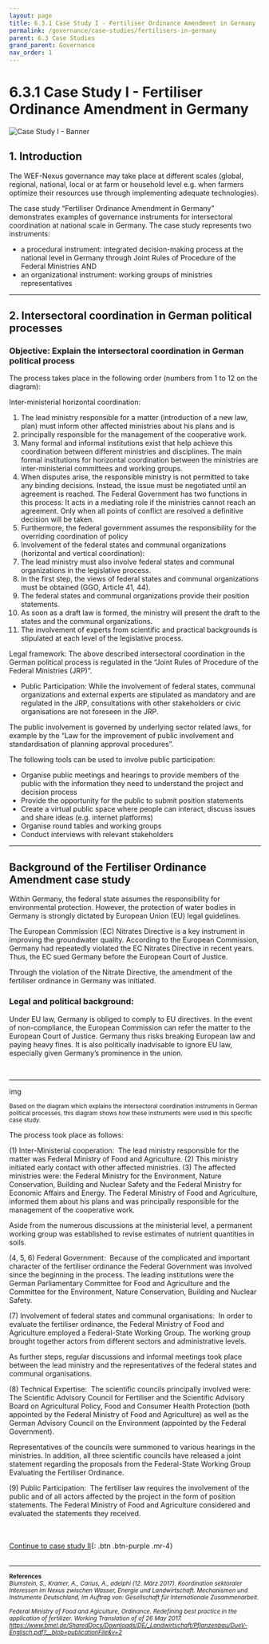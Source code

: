 ```yaml
---
layout: page
title: 6.3.1 Case Study I - Fertiliser Ordinance Amendment in Germany
permalink: /governance/case-studies/fertilisers-in-germany
parent: 6.3 Case Studies
grand_parent: Governance
nav_order: 1
---
```


# **6.3.1 Case Study I - Fertiliser Ordinance Amendment in Germany**

<img src="/wef-nexus-online-course/assets/intersectoral_coord_DE.png" alt="Case Study I - Banner"/>


## 1. Introduction
The WEF-Nexus governance may take place at different scales (global, regional, national, local or at farm or household level e.g. when farmers optimize their resources use through implementing adequate technologies). 

The case study “Fertiliser Ordinance Amendment in Germany” demonstrates examples of governance instruments for intersectoral coordination at national scale in Germany. The case study represents two instruments: 

- a procedural instrument: integrated decision-making process at the national level in Germany through Joint Rules of Procedure of the Federal Ministries
AND
- an organizational instrument: working groups of ministries representatives 

<hr/>

## 2. Intersectoral coordination in German political processes
### Objective: Explain the intersectoral coordination in German political process

The process takes place in the following order (numbers from 1 to 12 on the diagram): 

Inter-ministerial horizontal coordination: 
1. The lead ministry responsible for a matter (introduction of a new law, plan) must inform other affected ministries about his plans and is 
2. principally responsible for the management of the cooperative work. 
3. Many formal and informal institutions exist that help achieve this coordination between different ministries and disciplines. The main formal institutions for horizontal coordination between the ministries are inter-ministerial committees and working groups. 
4. When disputes arise, the responsible ministry is not permitted to take any binding decisions. Instead, the issue must be negotiated until an agreement is reached. The Federal Government has two functions in this process: It acts in a mediating role if the ministries cannot reach an agreement. Only when all points of conflict are resolved a definitive decision will be taken. 
5. Furthermore, the federal government assumes the responsibility for the overriding coordination of policy
6. Involvement of the federal states and communal organizations (horizontal and vertical coordination):
7. The lead ministry must also involve federal states and communal organizations in the legislative process. 
8. In the first step, the views of federal states and communal organizations must be obtained (GGO, Article 41, 44). 
9. The federal states and communal organizations provide their position statements. 
10. As soon as a draft law is formed, the ministry will present the draft to the states and the communal organizations. 
11. The involvement of experts from scientific and practical backgrounds is stipulated at each level of the legislative process.  


Legal framework: 
The above described intersectoral coordination in the German political process is regulated in the “Joint Rules of Procedure of the Federal Ministries (JRP)”.  

- Public Participation:
While the involvement of federal states, communal organizations and external experts are stipulated as mandatory and are regulated in the JRP, consultations with other stakeholders or civic organisations are not foreseen in the JRP. 

The public involvement is governed by underlying sector related laws, for example by the “Law for the improvement of public involvement and standardisation of planning approval procedures”.

The following tools can be used to involve public participation:
- Organise public meetings and hearings to provide members of the public with the information they need to understand the project and decision process
- Provide the opportunity for the public to submit position statements 
- Create a virtual public space where people can interact, discuss issues and share ideas (e.g. internet platforms)
- Organise round tables and working groups 
- Conduct interviews with relevant stakeholders 

<hr/>

## Background of the Fertiliser Ordinance Amendment case study​

Within Germany, the federal state assumes the responsibility for environmental protection. However, the protection of water bodies in Germany is strongly dictated by European Union (EU) legal guidelines.​

The European Commission (EC) Nitrates Directive is a key instrument in improving the groundwater quality. According to the European Commission, Germany had repeatedly violated the EC Nitrates Directive in recent years. Thus, the EC sued Germany before the European Court of Justice.​

Through the violation of the Nitrate Directive, the amendment of the fertiliser ordinance in Germany was initiated. ​

### Legal and political background:​
Under EU law, Germany is obliged to comply to EU directives. In the event of non-compliance, the European Commission can refer the matter to the European Court of Justice. Germany thus risks breaking European law and paying heavy fines. It is also politically inadvisable to ignore EU law, especially given Germany’s prominence in the union. ​

​
<hr/>
​
img

<small>Based on the diagram which explains the intersectoral coordination instruments in German political processes, this diagram shows how these instruments were used in this specific case study. ​</small>


The process took place as follows: ​
​

(1) Inter-Ministerial cooperation: ​
The lead ministry responsible for the matter was Federal Ministry of Food and Agriculture. (2) This ministry initiated early contact with other affected ministries. (3) The affected ministries were: the Federal Ministry for the Environment, Nature Conservation, Building and Nuclear Safety and the Federal Ministry for Economic Affairs and Energy. The Federal Ministry of Food and Agriculture, informed them about his plans and was principally responsible for the management of the cooperative work. ​

Aside from the numerous discussions at the ministerial level, a permanent working group was established to revise estimates of nutrient quantities in soils. ​


(4, 5, 6) Federal Government: ​
Because of the complicated and important character of the fertiliser ordinance the Federal Government was involved since the beginning in the process. The leading institutions were the German Parliamentary Committee for Food and Agriculture and the Committee for the Environment, Nature Conservation, Building and Nuclear Safety.​

 
(7) Involvement of federal states and communal organisations: ​
In order to evaluate the fertiliser ordinance, the Federal Ministry of Food and Agriculture employed a Federal-State Working Group. The working group brought together actors from different sectors and administrative levels.  ​

As further steps, regular discussions and informal meetings took place between the lead ministry and the representatives of the federal states and communal organisations.  ​

 
(8) Technical Expertise: ​
The scientific councils principally involved were: The Scientific Advisory Council for Fertiliser and the Scientific Advisory Board on Agricultural Policy, Food and Consumer Health Protection (both appointed by the Federal Ministry of Food and Agriculture) as well as the German Advisory Council on the Environment (appointed by the Federal Government).​

Representatives of the councils were summoned to various hearings in the ministries. In addition, all three scientific councils have released a joint statement regarding the proposals from the Federal-State Working Group Evaluating the Fertiliser Ordinance. ​

 
(9) Public Participation: ​
The fertiliser law requires the involvement of the public and of all actors affected by the project in the form of position statements. The Federal Ministry of Food and Agriculture considered and evaluated the statements they received.​

​
<br/> <br/>
[Continue to case study II](https://waterbender231.github.io/wef-nexus-online-course/governance/case-studies/groundwater-in-germany){: .btn .btn-purple .mr-4}
<br/> <br/>


<hr/>

<small><b>References<br></b>
<i>Blumstein, S., Kramer, A., Carius, A., adelphi (12. März 2017). Koordination sektoraler Interessen im Nexus zwischen Wasser, Energie und Landwirtschaft. Mechanismen und Instrumente Deutschland, Im Auftrag von: Gesellschaft für Internationale Zusammenarbeit. <br>
<br>
Federal Ministry of Food and Agiculture, Ordinance. Redefining best practice in the application of fertilizer. Working Translation of of 26 May 2017. <a href="https://www.bmel.de/SharedDocs/Downloads/DE/_Landwirtschaft/Pflanzenbau/DueV-Englisch.pdf?__blob=publicationFile&v=2">https://www.bmel.de/SharedDocs/Downloads/DE/_Landwirtschaft/Pflanzenbau/DueV-Englisch.pdf?__blob=publicationFile&v=2</a> <br>
<br>
</i></small>


